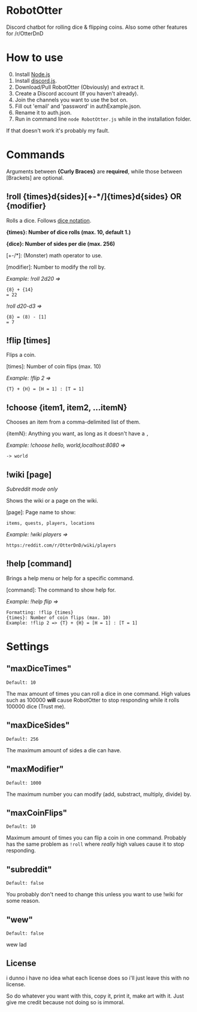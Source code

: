 # RobotOtter
Discord chatbot for rolling dice &amp; flipping coins. Also some other features for /r/OtterDnD

# How to use
0. Install [Node.js](https://nodejs.org/en/download/)
1. Install [discord.js](http://discordjs.readthedocs.org/en/latest/installing.html).
2. Download/Pull RobotOtter (Obviously) and extract it.
3. Create a Discord account (If you haven't already).
4. Join the channels you want to use the bot on.
5. Fill out 'email' and 'password' in authExample.json.
6. Rename it to auth.json.
7. Run in command line `node RobotOtter.js` while in the installation folder.

If that doesn't work it's probably my fault.

# Commands

Arguments between **{Curly Braces}** are **required**, while those between [Brackets] are optional.

## !roll {times}d{sides}[+-*/]{times}d{sides} OR {modifier}
Rolls a dice. Follows [dice notation](https://en.wikipedia.org/wiki/Dice_notation).

**{times}: Number of dice rolls (max. 10, default 1.)**

**{dice}: Number of sides per die (max. 256)**

[+-/*]: (Monster) math operator to use.

[modifier]: Number to modify the roll by.

*Example: !roll 2d20 =>*

    {8} + {14} 
    = 22

*!roll d20-d3 =>*

    {8} = (8) - [1]
    = 7

## !flip [times]
Flips a coin.

[times]: Number of coin flips (max. 10)

*Example: !flip 2 =>*

    {T} + {H} = [H = 1] : [T = 1]

## !choose {item1, item2, ...itemN}
Chooses an item from a comma-delimited list of them.

{itemN}: Anything you want, as long as it doesn't have a `,`

*Example: !choose hello, world,localhost:8080 =>*

    -> world

## !wiki [page]
*Subreddit mode only*

Shows the wiki or a page on the wiki.

[page]: Page name to show:

    items, quests, players, locations

*Example: !wiki players =>*

   `https:/reddit.com/r/OtterDnD/wiki/players`


## !help [command]
Brings a help menu or help for a specific command.

[command]: The command to show help for.

*Example: !help flip =>*

    Formatting: !flip {times} 
    {times}: Number of coin flips (max. 10)
    Example: !flip 2 => {T} + {H} = [H = 1] : [T = 1]

# Settings

## "maxDiceTimes"
`Default: 10`

The max amount of times you can roll a dice in one command.
High values such as 100000 **will** cause RobotOtter to stop responding while it rolls 100000 dice (Trust me).

## "maxDiceSides"
`Default: 256`

The maximum amount of sides a die can have.

## "maxModifier"
`Default: 1000`

The maximum number you can modify (add, substract, multiply, divide) by.

## "maxCoinFlips"
`Default: 10`

Maximum amount of times you can flip a coin in one command.
Probably has the same problem as `!roll` where *really* high values cause it to stop responding.

## "subreddit"
`Default: false`

You probably don't need to change this unless you want to use !wiki for some reason.

## "wew"
`Default: false`

wew lad

## License
i dunno i have no idea what each license does so i'll just leave this with no license.

So do whatever you want with this, copy it, print it, make art with it. Just give me credit because not doing so is immoral.